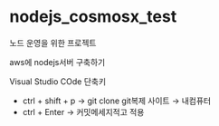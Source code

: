 # nodejs_cosmosx_test
노드 운영을 위한 프로젝트

aws에 nodejs서버 구축하기
 
 Visual Studio COde 
 단축키
 - ctrl + shift + p  → git clone  git복제   사이트 → 내컴퓨터
 - ctrl + Enter → 커밋메세지적고 적용